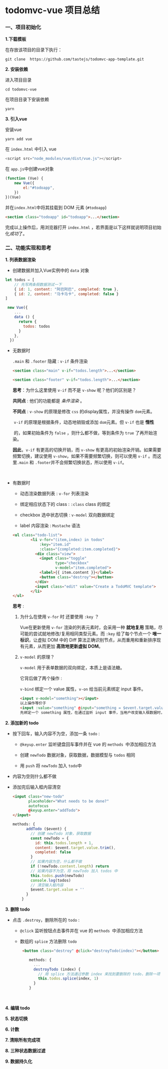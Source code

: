 # todomvc-vue 项目总结
### 一、项目初始化

**1.下载模板**

在存放该项目的目录下执行：

   ```
git clone  https://github.com/tastejs/todomvc-app-template.git
   ```

**2. 安装依赖**

进入项目目录

```
cd todomvc-vue
```
在项目目录下安装依赖

```
yarn
```

**3. 引入vue**

安装vue

```
yarn add vue
```

在 `index.html` 中引入 vue

```javascript
<script src="node_modules/vue/dist/vue.js"></script>
```

在 `app.js`中创建vue对象

```javascript
(function (Vue) {
    new Vue({
        el:"#todoapp",
    })
})(Vue)
```

并在`index.html`中将其挂载到 DOM 元素 (`#todoapp`)

```html
<section class="todoapp" id="todoapp">...</section>
```



完成以上操作后，用浏览器打开 `index.html` ，若界面是以下这样就说明项目初始化*成功*了。



### 二、功能实现和思考

**1. 列表数据渲染**

+  创建数据并加入Vue实例中的 `data` 对象

  ```javascript
  let todos = [
      // 先写两条假数据测试一下
      { id: 1, content: "阿巴阿巴", completed: true },
      { id: 2, content: "马卡马卡", completed: false }
  ]
  
   new Vue({
      ...
      data () {
        return {
          todos: todos
        }
      },
    })
  ```

  

+ 无数据时

  `.main` 和 `.footer` 隐藏 : `v-if` 条件渲染

  ```html
  <section class="main" v-if="todos.length">...</section>
  
  <section class="footer" v-if="todos.length">...</section>
  ```

  

  **思考**：为什么这里使用 `v-if` 而不是 `v-show` 呢？他们的区别是？

  

  **共同点** : 他们的功能都是 *条件渲染* 。

  **不同点** :  `v-show` 的原理是修改 `css` 的display属性，并没有操作 `dom`元素。

  ​		 	 `v-if` 的原理是根据条件，动态地销毁或添加 `dom`元素。但 `v-if` 也是 **惰性**

  ​			   的，如果初始条件为 `false` ，则什么都不做，等到条件为 `true` 了再开始渲染。

  **因此**，`v-if` 有更高的切换开销，而 `v-show` 有更高的初始渲染开销。如果需要频繁切换，建议使用 `v-show`，如果不需要频繁切换，则可以使用 `v-if` 。而这里`.main` 和 `.footer`并不会频繁切换状态，所以使用 `v-if`。

  ​	



+ 有数据时 

  + 动态渲染数据列表 : `v-for` 列表渲染
  
  + 绑定相应状态下的 class : `:class` class 的绑定
  
  + checkbox 选中状态切换 : `v-model` 双向数据绑定
  
  + label 内容渲染 : `Mustache` 语法
  
  ```html
  <ul class="todo-list">
          <li v-for="(item,index) in todos"
              :key="item.id"
              :class="{completed:item.completed}">
            <div class="view">
              <input class="toggle"
                     type="checkbox"
                     v-model="item.completed">
              <label>{{ item.content }}</label>
              <button class="destroy"></button>
            </div>
            <input class="edit" value="Create a TodoMVC template">
          </li>
  </ul>
  ```
  
  **思考** :
  
  1. 为什么在使用 `v-for` 时 还要使用 `:key` ？
  
     Vue在更新使用 `v-for` 渲染的列表元素时，会采用一种 **就地复用** 策略，尽可能的尝试就地修改/复用相同类型元素。而 `:key` 给了每个节点一个 **唯一标识**，让虚拟 DOM 中的 Diff 算法正确识别节点，从而重用和重新排序现有元素，从而更加 **高效地更新虚拟 DOM**。
  
     
  
  2. `v-model` 的原理？
  
     `v-model` 用于表单数据的双向绑定，本质上是语法糖。
  
     它背后做了两个操作 : 
  
     `v-bind` 绑定一个 value 属性，`v-on` 给当前元素绑定 input 事件。
  
     ```html
     <input v-model="something"></input>
     以上操作等价于
     <input :value="something" @input="something = $event.target.value"></input>
     先绑定一个 something 属性，在通过监听 input 事件，当用户改变输入框数据时，通过事件传递过来的事件对象中的 target 找到事件源，value 表示事件源的值，从而实现双向数据绑定的效果。
     ```
  
     

**2. 添加新的 todo**

+ 按下回车，输入内容不为空，添加一条 `todo`  : 

  + `@keyup.enter` 监听键盘回车事件并在 vue 的 `methods `中添加相应方法

  + 创建 `newTodo` 数据对象，获取数据，数据模型与 `todos` 相同

  + 用 `push` 将 `newTodo` 加入 `todo`中

+ 内容为空则什么都不做 

+ 添加完后输入框内容清空 

  ```html
  <input class="new-todo"
         placeholder="What needs to be done?"
         autofocus
         @keyup.enter="addTodo">
  </input>
  ```

  ```javascript
  methods: {
        addTodo ($event) {
          // 创建 newTodo 对象，获取数据
          const newTodo = {
            id: this.todos.length + 1,
            content: $event.target.value.trim(),
            completed: false
          }
          // 如果内容为空，什么都不做
          if (!newTodo.content.length) return
          // 如果内容不为空，将 newTodo 加入 todos 中
          this.todos.push(newTodo)
          console.log(todos)
          // 清空输入框内容
          $event.target.value = ''
        }
      }
  ```

  

**3. 删除 todo**

+ 点击 `.destroy`，删除所在的 `todo` : 

  + `@click` 监听按钮点击事件并在 vue 的 `methods `中添加相应方法

  + 数组的 `splice` 方法删除 `todo`
  
    ```html
     <button class="destroy" @click="destroyTodo(index)"></button>
    ```
  
    ```javascript
        methods: {
          ...
          destroyTodo (index) {
            // 用 splice 方法通过参数 index 来找到要删除的 todo，删除一项
            this.todos.splice(index, 1)
          }
        }
    ```
  
    



​    

**4. 编辑 todo**



**5. 状态切换**



**6. 计数**



**7. 清除所有完成项**



**8. 三种状态数据过滤**



**9. 数据持久化**
